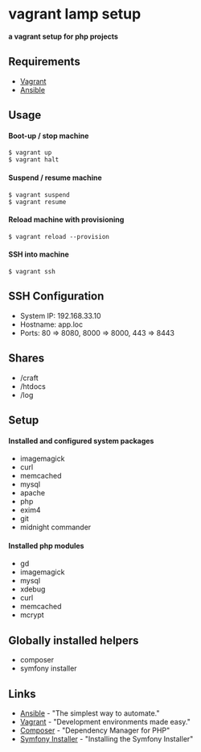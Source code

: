 vagrant lamp setup
==================

**a vagrant setup for php projects**

Requirements
------------

* [Vagrant](https://www.vagrantup.com/)
* [Ansible](http://www.ansible.com/)

Usage
-----
#### Boot-up / stop machine

```
$ vagrant up
$ vagrant halt
```

#### Suspend / resume machine

```
$ vagrant suspend
$ vagrant resume
```

#### Reload machine with provisioning

```
$ vagrant reload --provision
```

#### SSH into machine

```
$ vagrant ssh
```

SSH Configuration
-----------------
* System IP: 192.168.33.10
* Hostname: app.loc
* Ports: 80 => 8080, 8000 => 8000, 443 => 8443

Shares
------
* /craft
* /htdocs
* /log

Setup
-----
#### Installed and configured system packages

* imagemagick
* curl
* memcached
* mysql
* apache
* php
* exim4
* git
* midnight commander

#### Installed php modules

* gd
* imagemagick
* mysql
* xdebug
* curl
* memcached
* mcrypt

## Globally installed helpers 

* composer
* symfony installer

Links
-----
* [Ansible](http://www.ansible.com) - "The simplest way to automate." 
* [Vagrant](https://www.vagrantup.com) - "Development environments made easy."
* [Composer](https://getcomposer.org) - "Dependency Manager for PHP"
* [Symfony Installer](https://symfony.com/doc/current/book/installation.html) - "Installing the Symfony Installer"